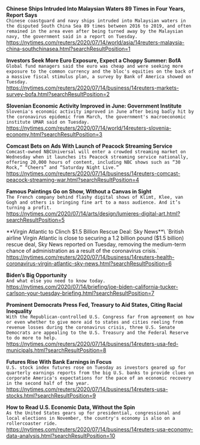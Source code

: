 **Chinese Ships Intruded Into Malaysian Waters 89 Times in Four Years, Report Says**\
`Chinese coastguard and navy ships intruded into Malaysian waters in the disputed South China Sea 89 times between 2016 to 2019, and often remained in the area even after being turned away by the Malaysian navy, the government said in a report on Tuesday.`\
https://nytimes.com/reuters/2020/07/14/world/asia/14reuters-malaysia-china-southchinasea.html?searchResultPosition=1

**Investors Seek More Euro Exposure, Expect a Choppy Summer: BofA**\
`Global fund managers said the euro was cheap and were seeking more exposure to the common currency and the bloc's equities on the back of a massive fiscal stimulus plan, a survey by Bank of America showed on Tuesday.`\
https://nytimes.com/reuters/2020/07/14/business/14reuters-markets-survey-bofa.html?searchResultPosition=2

**Slovenian Economic Activity Improved in June: Government Institute**\
`Slovenia's economic activity improved in June after being badly hit by the coronavirus epidemic from March, the government's macroeconomic institute UMAR said on Tuesday.`\
https://nytimes.com/reuters/2020/07/14/world/14reuters-slovenia-economy.html?searchResultPosition=3

**Comcast Bets on Ads With Launch of Peacock Streaming Service**\
`Comcast-owned NBCUniversal will enter a crowded streaming market on Wednesday when it launches its Peacock streaming service nationally, offering 20,000 hours of content, including NBC shows such as “30 Rock,” “Cheers” and “Saturday Night Live.”`\
https://nytimes.com/reuters/2020/07/14/business/14reuters-comcast-peacock-streaming-war.html?searchResultPosition=4

**Famous Paintings Go on Show, Without a Canvas in Sight**\
`The French company behind flashy digital shows of Klimt, Klee, van Gogh and others is bringing fine art to a mass audience. And it’s turning a profit.`\
https://nytimes.com/2020/07/14/arts/design/lumieres-digital-art.html?searchResultPosition=5

**Virgin Atlantic to Clinch $1.5 Billion Rescue Deal: Sky News**\
`British airline Virgin Atlantic is close to securing a 1.2 billion pound ($1.5 billion) rescue deal, Sky News reported on Tuesday, removing the medium-term chance of administration as a result of the coronavirus crisis.`\
https://nytimes.com/reuters/2020/07/14/business/14reuters-health-coronavirus-virgin-atlantic-sky-news.html?searchResultPosition=6

**Biden’s Big Opportunity**\
`And what else you need to know today.`\
https://nytimes.com/2020/07/14/briefing/joe-biden-california-tucker-carlson-your-tuesday-briefing.html?searchResultPosition=7

**Prominent Democrats Press Fed, Treasury to Aid States, Citing Racial Inequality**\
`With the Republican-controlled U.S. Congress far from agreement on how or even whether to give more aid to states and cities reeling from revenue losses during the coronavirus crisis, three U.S. Senate Democrats are appealing to the U.S. Treasury and the Federal Reserve to do more to help. `\
https://nytimes.com/reuters/2020/07/14/business/14reuters-usa-fed-municipals.html?searchResultPosition=8

**Futures Rise With Bank Earnings in Focus**\
`U.S. stock index futures rose on Tuesday as investors geared up for quarterly earnings reports from the big U.S. banks to provide clues on corporate America's expectations for the pace of an economic recovery in the second half of the year.`\
https://nytimes.com/reuters/2020/07/14/business/14reuters-usa-stocks.html?searchResultPosition=9

**How to Read U.S. Economic Data, Without the Spin**\
`As the United States gears up for presidential, congressional and local elections in November, the country's economy is also on a rollercoaster ride.`\
https://nytimes.com/reuters/2020/07/14/business/14reuters-usa-economy-data-analysis.html?searchResultPosition=10

